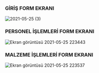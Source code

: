 <h3>GİRİŞ FORM EKRANI </h3>

![2021-05-25 (3)](https://user-images.githubusercontent.com/58885934/119660223-ad01ff00-be37-11eb-9bd9-587211ec108a.png)

<h3> PERSONEL İŞLEMLERİ FORM EKRANI </h3>

![Ekran görüntüsü 2021-05-25 223443](https://user-images.githubusercontent.com/58885934/119660366-da4ead00-be37-11eb-9495-9a3dd07ae804.png)

<h3> MALZEME İŞLEMLERİ FORM EKRANI </h3>

![Ekran görüntüsü 2021-05-25 223537](https://user-images.githubusercontent.com/58885934/119660442-f2263100-be37-11eb-990f-b27ee582cb5f.png)

